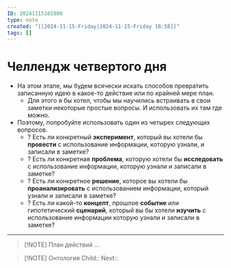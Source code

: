 ```yaml
---
ID: 20241115185800
type: note
created: "[[2024-11-15-Friday|2024-11-15-Friday 18:58]]"
tags: []
---
```

#  Челлендж четвертого дня

- На этом этапе, мы будем всячески искать способов превратить записанную идею в какое-то действие или по крайней мере план.
	- ﻿﻿Для этого я бы хотел, чтобы мы научились встраивать в свои заметки некоторые простые вопросы. И использовать их там где можно.
- Поэтому, попробуйте использовать один из четырех следующих вопросов.
	- ? Есть ли конкретный **эксперимент**, который вы хотели бы **провести** с использование информации, которую узнали, и записали в заметке?
	- ? Есть ли конкретная **проблема**, которую хотели бы **исследовать** с использование информации, которую узнали и записали в заметке?
	- ? Есть ли конкретное **решение**, которое вы хотели бы **проанализировать** с использованием информации, который узнали и записали в заметке?
	- ? Есть ли какой-то **концепт**, прошлое **событие** или гипотетический **сценарий**, который вы бы хотели **изучить** с использование информации которую узнали и записали в заметке?
---


> [!NOTE] План действий
> ...



> [!NOTE] Онтология
> Child:: 
> Next:: 

